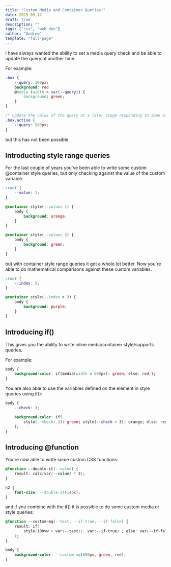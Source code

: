 ```yaml
---
title: "Custom Media and Container Queries!"
date: 2025-09-12
draft: true
description: ""
tags: ["css", "web dev"]
author: "Andrew"
template: "full-page"
---
```


I have always wanted the ability to set a media query check and be able to update the query at another time.

For example:

```css
.box {
    --query: 300px;
    background: red
    @media (width > var(--query)) {
        background: green;
    }
}

/* Update the value of the query at a later stage responding to some action */
.box.active {
    --query: 500px;
}
```

but this has not been possible.

## Introducting style range queries

For the last couple of years you've been able to write some custom @container style queries, but only checking against the value of the custom variable.

```css
:root {
    --value: 1;
}

@container style(--value: 1) {
    body {
        background: orange;
    }
}

@container style(--value: 2) {
    body {
        background: green;
    }
}
```

but with container style range queries it got a whole lot better. Now you're able to do mathematical comparisons against these custom variables.

```css
:root {
    --index: 5;
}

@container style(--index > 3) {
    body {
        background: purple;
    }
}
```

## Introducing if()

This gives you the ability to write inline media/container style/supports queries.

For example:

```css
body {
    background-color: if(media(width > 600px): green; else: red;);
}
```

You are also able to use the variables defined on the element in style queries using if():

```css
body {
    --check: 3;

    background-color: if(
        style(--check: 3): green; style(--check > 3): orange; else: red;
    );
}
```

## Introducing @function

You're now able to write some custom CSS functions:

```css
@function --double-it(--value) {
    result: calc(var(--value) * 2);
}

h2 {
    font-size: --double-it(14px);
}
```

and if you combine with the if() it is possible to do some custom media or style queries:

```css
@function --custom-mq(--test, --if-true, --if-false) {
    result: if(
        style(100vw > var(--test)): var(--if-true) ; else: var(--if-false) ;
    );
}

body {
    background-color: --custom-mq(600px, green, red);
}
```
